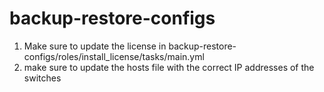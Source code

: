 # backup-restore-configs
1. Make sure to update the license in  backup-restore-configs/roles/install_license/tasks/main.yml 
2. make sure to update the hosts file with the correct IP addresses of the switches 
